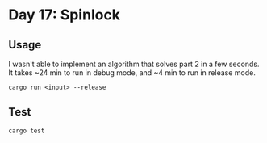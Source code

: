 # Day 17: Spinlock

## Usage

I wasn't able to implement an algorithm that solves part 2 in a few seconds.
It takes ~24 min to run in debug mode, and ~4 min to run in release mode.

```shell
cargo run <input> --release
```

## Test

```shell
cargo test
```
